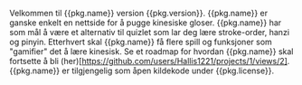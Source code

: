 Velkommen til {{pkg.name}} version {{pkg.version}}. 
{{pkg.name}} er ganske enkelt en nettside for å pugge kinesiske gloser. {{pkg.name}} har som mål å være et alternativ til quizlet som lar deg lære stroke-order, hanzi og pinyin. Etterhvert skal {{pkg.name}} få flere spill og funksjoner som "gamifier" det å lære kinesisk. Se et roadmap for hvordan {{pkg.name}} skal fortsette å bli (her)[https://github.com/users/Hallis1221/projects/1/views/2]. {{pkg.name}} er tilgjengelig som åpen kildekode under {{pkg.license}}.